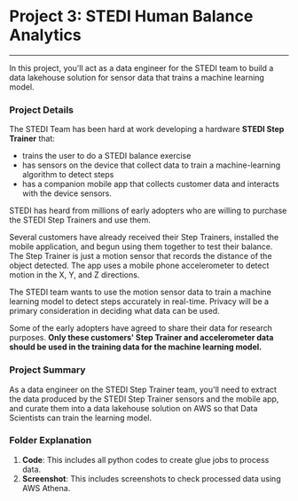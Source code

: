 # Project 3: STEDI Human Balance Analytics
--------------------------
In this project, you'll act as a data engineer for the STEDI team to build a data lakehouse solution for sensor data that trains a machine learning model.

### Project Details
The STEDI Team has been hard at work developing a hardware **STEDI Step Trainer** that:
* trains the user to do a STEDI balance exercise
* has sensors on the device that collect data to train a machine-learning algorithm to detect steps
* has a companion mobile app that collects customer data and interacts with the device sensors.

STEDI has heard from millions of early adopters who are willing to purchase the STEDI Step Trainers and use them.

Several customers have already received their Step Trainers, installed the mobile application, and begun using them together to test their balance. The Step Trainer is just a motion sensor that records the distance of the object detected. The app uses a mobile phone accelerometer to detect motion in the X, Y, and Z directions.

The STEDI team wants to use the motion sensor data to train a machine learning model to detect steps accurately in real-time. Privacy will be a primary consideration in deciding what data can be used.

Some of the early adopters have agreed to share their data for research purposes. **Only these customers' Step Trainer and accelerometer data should be used in the training data for the machine learning model.**

### Project Summary
As a data engineer on the STEDI Step Trainer team, you'll need to extract the data produced by the STEDI Step Trainer sensors and the mobile app, and curate them into a data lakehouse solution on AWS so that Data Scientists can train the learning model.

### Folder Explanation
1. **Code**: This includes all python codes to create glue jobs to process data.
2. **Screenshot**: This includes screenshots to check processed data using AWS Athena.


